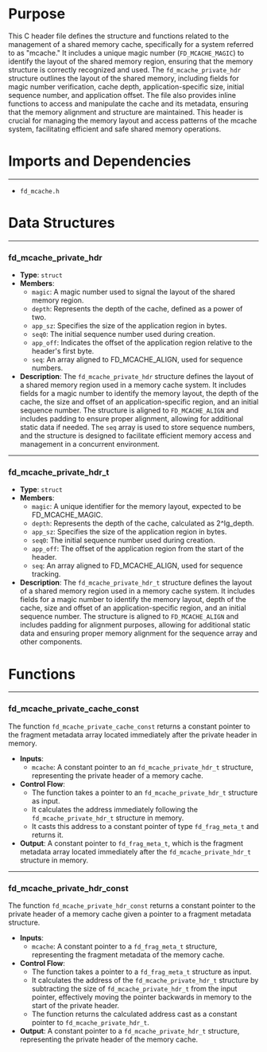 # Purpose
This C header file defines the structure and functions related to the management of a shared memory cache, specifically for a system referred to as "mcache." It includes a unique magic number (`FD_MCACHE_MAGIC`) to identify the layout of the shared memory region, ensuring that the memory structure is correctly recognized and used. The `fd_mcache_private_hdr` structure outlines the layout of the shared memory, including fields for magic number verification, cache depth, application-specific size, initial sequence number, and application offset. The file also provides inline functions to access and manipulate the cache and its metadata, ensuring that the memory alignment and structure are maintained. This header is crucial for managing the memory layout and access patterns of the mcache system, facilitating efficient and safe shared memory operations.
# Imports and Dependencies

---
- `fd_mcache.h`


# Data Structures

---
### fd\_mcache\_private\_hdr
- **Type**: `struct`
- **Members**:
    - `magic`: A magic number used to signal the layout of the shared memory region.
    - `depth`: Represents the depth of the cache, defined as a power of two.
    - `app_sz`: Specifies the size of the application region in bytes.
    - `seq0`: The initial sequence number used during creation.
    - `app_off`: Indicates the offset of the application region relative to the header's first byte.
    - `seq`: An array aligned to FD_MCACHE_ALIGN, used for sequence numbers.
- **Description**: The `fd_mcache_private_hdr` structure defines the layout of a shared memory region used in a memory cache system. It includes fields for a magic number to identify the memory layout, the depth of the cache, the size and offset of an application-specific region, and an initial sequence number. The structure is aligned to `FD_MCACHE_ALIGN` and includes padding to ensure proper alignment, allowing for additional static data if needed. The `seq` array is used to store sequence numbers, and the structure is designed to facilitate efficient memory access and management in a concurrent environment.


---
### fd\_mcache\_private\_hdr\_t
- **Type**: `struct`
- **Members**:
    - `magic`: A unique identifier for the memory layout, expected to be FD_MCACHE_MAGIC.
    - `depth`: Represents the depth of the cache, calculated as 2^lg_depth.
    - `app_sz`: Specifies the size of the application region in bytes.
    - `seq0`: The initial sequence number used during creation.
    - `app_off`: The offset of the application region from the start of the header.
    - `seq`: An array aligned to FD_MCACHE_ALIGN, used for sequence tracking.
- **Description**: The `fd_mcache_private_hdr_t` structure defines the layout of a shared memory region used in a memory cache system. It includes fields for a magic number to identify the memory layout, depth of the cache, size and offset of an application-specific region, and an initial sequence number. The structure is aligned to `FD_MCACHE_ALIGN` and includes padding for alignment purposes, allowing for additional static data and ensuring proper memory alignment for the sequence array and other components.


# Functions

---
### fd\_mcache\_private\_cache\_const<!-- {{#callable:fd_mcache_private_cache_const}} -->
The function `fd_mcache_private_cache_const` returns a constant pointer to the fragment metadata array located immediately after the private header in memory.
- **Inputs**:
    - `mcache`: A constant pointer to an `fd_mcache_private_hdr_t` structure, representing the private header of a memory cache.
- **Control Flow**:
    - The function takes a pointer to an `fd_mcache_private_hdr_t` structure as input.
    - It calculates the address immediately following the `fd_mcache_private_hdr_t` structure in memory.
    - It casts this address to a constant pointer of type `fd_frag_meta_t` and returns it.
- **Output**: A constant pointer to `fd_frag_meta_t`, which is the fragment metadata array located immediately after the `fd_mcache_private_hdr_t` structure in memory.


---
### fd\_mcache\_private\_hdr\_const<!-- {{#callable:fd_mcache_private_hdr_const}} -->
The function `fd_mcache_private_hdr_const` returns a constant pointer to the private header of a memory cache given a pointer to a fragment metadata structure.
- **Inputs**:
    - `mcache`: A constant pointer to a `fd_frag_meta_t` structure, representing the fragment metadata of the memory cache.
- **Control Flow**:
    - The function takes a pointer to a `fd_frag_meta_t` structure as input.
    - It calculates the address of the `fd_mcache_private_hdr_t` structure by subtracting the size of `fd_mcache_private_hdr_t` from the input pointer, effectively moving the pointer backwards in memory to the start of the private header.
    - The function returns the calculated address cast as a constant pointer to `fd_mcache_private_hdr_t`.
- **Output**: A constant pointer to a `fd_mcache_private_hdr_t` structure, representing the private header of the memory cache.


